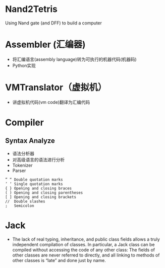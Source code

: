 # Nand2Tetris
Using Nand gate (and DFF) to build a computer

# Assembler (汇编器)
- 将汇编语言(assembly language)转为可执行的机器代码(机器码)
- Python实现

# VMTranslator（虚拟机）
- 讲虚拟机代码(vm code)翻译为汇编代码

# Compiler
## Syntax Analyze
- 语法分析器
- 对高级语言的语法进行分析
- Tokenizer
- Parser

```
” “	Double quotation marks
’ ‘	Single quotation marks
{ }	Opening and closing braces
( )	Opening and closing parentheses
[ ]	Opening and closing brackets
//	Double slashes
;	Semicolon
```

# Jack
- The lack of real typing, inheritance, and public class fields allows a truly independent compilation of classes. In particular, a Jack class can be compiled without accessing the code of any other class: The fields of other classes are never referred to directly, and all linking to methods of other classes is “late” and done just by name.

